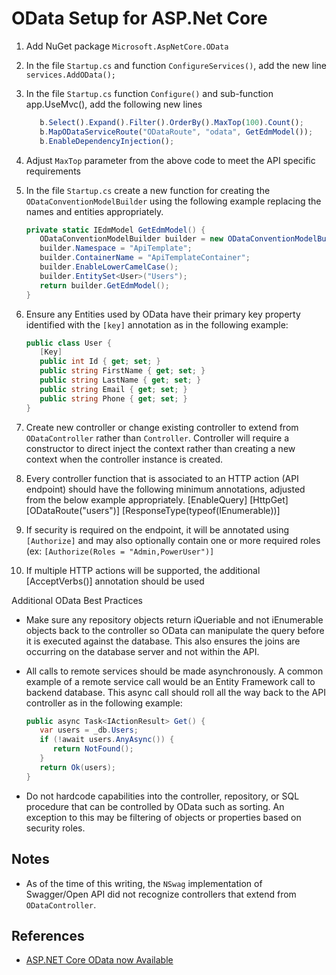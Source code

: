 # OData Setup for ASP.Net Core

1. Add NuGet package `Microsoft.AspNetCore.OData`
2. In the file `Startup.cs` and function `ConfigureServices()`, add the new line `services.AddOData();`
3. In the file `Startup.cs` function `Configure()` and sub-function app.UseMvc(), add the following new lines

   ```javascript
      b.Select().Expand().Filter().OrderBy().MaxTop(100).Count();
      b.MapODataServiceRoute("ODataRoute", "odata", GetEdmModel());
      b.EnableDependencyInjection();
   ```

4. Adjust `MaxTop` parameter from the above code to meet the API specific requirements
5. In the file `Startup.cs` create a new function for creating the `ODataConventionModelBuilder` using the following example replacing the names and entities appropriately.

   ```cs
   private static IEdmModel GetEdmModel() {
      ODataConventionModelBuilder builder = new ODataConventionModelBuilder();
      builder.Namespace = "ApiTemplate";
      builder.ContainerName = "ApiTemplateContainer";
      builder.EnableLowerCamelCase();
      builder.EntitySet<User>("Users");
      return builder.GetEdmModel();
   }
   ```

6. Ensure any Entities used by OData have their primary key property identified with the `[key]` annotation as in the following example:

   ```cs
   public class User {
      [Key]
      public int Id { get; set; }
      public string FirstName { get; set; }
      public string LastName { get; set; }
      public string Email { get; set; }
      public string Phone { get; set; }
   }
   ```

7. Create new controller or change existing controller to extend from `ODataController` rather than `Controller`.  Controller will require a constructor to direct inject the context rather than creating a new context when the controller instance is created.
8. Every controller function that is associated to an HTTP action (API endpoint) should have the following minimum annotations, adjusted from the below example appropriately.
        [EnableQuery]
        [HttpGet]
        [ODataRoute("users")]
        [ResponseType(typeof(IEnumerable<User>))]
9. If security is required on the endpoint, it will be annotated using `[Authorize]` and may also optionally contain one or more required roles (ex: `[Authorize(Roles = "Admin,PowerUser")]`
10. If multiple HTTP actions will be supported, the additional [AcceptVerbs()] annotation should be used

Additional OData Best Practices
* Make sure any repository objects return iQueriable and not iEnumerable objects back to the controller so OData can manipulate the query before it is executed against the database.  This also ensures the joins are occurring on the database server and not within the API.
* All calls to remote services should be made asynchronously.  A common example of a remote service call would be an Entity Framework call to backend database.  This async call should roll all the way back to the API controller as in the following example:

   ```cs
   public async Task<IActionResult> Get() {
      var users = _db.Users;
      if (!await users.AnyAsync()) {
         return NotFound();
      }
      return Ok(users);
   }
   ```

* Do not hardcode capabilities into the controller, repository, or SQL procedure that can be controlled by OData such as sorting.  An exception to this may be filtering of objects or properties based on security roles.

## Notes
* As of the time of this writing, the `NSwag` implementation of Swagger/Open API did not recognize controllers that extend from `ODataController`.

## References
* [ASP.NET Core OData now Available](https://blogs.msdn.microsoft.com/odatateam/2018/07/03/asp-net-core-odata-now-available/)
